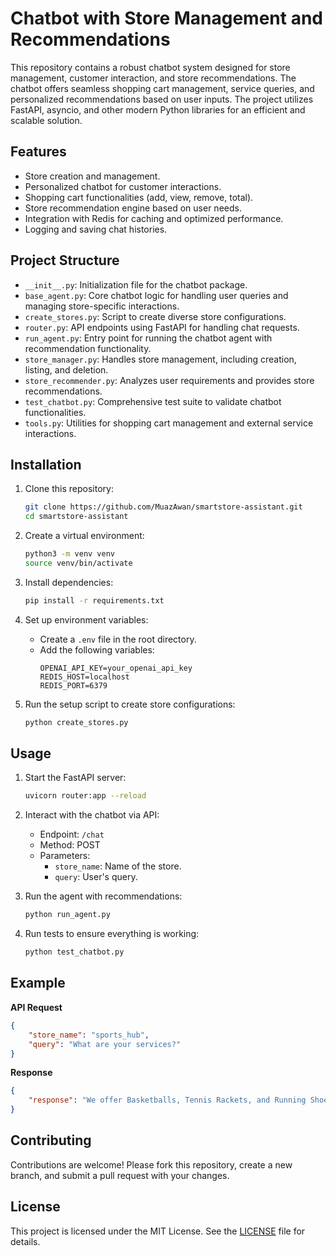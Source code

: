 
# Chatbot with Store Management and Recommendations

This repository contains a robust chatbot system designed for store management, customer interaction, and store recommendations. The chatbot offers seamless shopping cart management, service queries, and personalized recommendations based on user inputs. The project utilizes FastAPI, asyncio, and other modern Python libraries for an efficient and scalable solution.

## Features

- Store creation and management.
- Personalized chatbot for customer interactions.
- Shopping cart functionalities (add, view, remove, total).
- Store recommendation engine based on user needs.
- Integration with Redis for caching and optimized performance.
- Logging and saving chat histories.

## Project Structure

- `__init__.py`: Initialization file for the chatbot package.
- `base_agent.py`: Core chatbot logic for handling user queries and managing store-specific interactions.
- `create_stores.py`: Script to create diverse store configurations.
- `router.py`: API endpoints using FastAPI for handling chat requests.
- `run_agent.py`: Entry point for running the chatbot agent with recommendation functionality.
- `store_manager.py`: Handles store management, including creation, listing, and deletion.
- `store_recommender.py`: Analyzes user requirements and provides store recommendations.
- `test_chatbot.py`: Comprehensive test suite to validate chatbot functionalities.
- `tools.py`: Utilities for shopping cart management and external service interactions.

## Installation

1. Clone this repository:

   ```bash
   git clone https://github.com/MuazAwan/smartstore-assistant.git
   cd smartstore-assistant
   ```

2. Create a virtual environment:

   ```bash
   python3 -m venv venv
   source venv/bin/activate
   ```

3. Install dependencies:

   ```bash
   pip install -r requirements.txt
   ```

4. Set up environment variables:

   - Create a `.env` file in the root directory.
   - Add the following variables:
     ```
     OPENAI_API_KEY=your_openai_api_key
     REDIS_HOST=localhost
     REDIS_PORT=6379
     ```

5. Run the setup script to create store configurations:

   ```bash
   python create_stores.py
   ```

## Usage

1. Start the FastAPI server:

   ```bash
   uvicorn router:app --reload
   ```

2. Interact with the chatbot via API:

   - Endpoint: `/chat`
   - Method: POST
   - Parameters:
     - `store_name`: Name of the store.
     - `query`: User's query.

3. Run the agent with recommendations:

   ```bash
   python run_agent.py
   ```

4. Run tests to ensure everything is working:

   ```bash
   python test_chatbot.py
   ```

## Example

**API Request**

```json
{
    "store_name": "sports_hub",
    "query": "What are your services?"
}
```

**Response**

```json
{
    "response": "We offer Basketballs, Tennis Rackets, and Running Shoes."
}
```

## Contributing

Contributions are welcome! Please fork this repository, create a new branch, and submit a pull request with your changes.

## License

This project is licensed under the MIT License. See the [LICENSE](./LICENSE) file for details.

